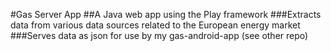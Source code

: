 #Gas Server App
##A Java web app using the Play framework
###Extracts data from various data sources related to the European energy market
###Serves data as json for use by my gas-android-app (see other repo)
